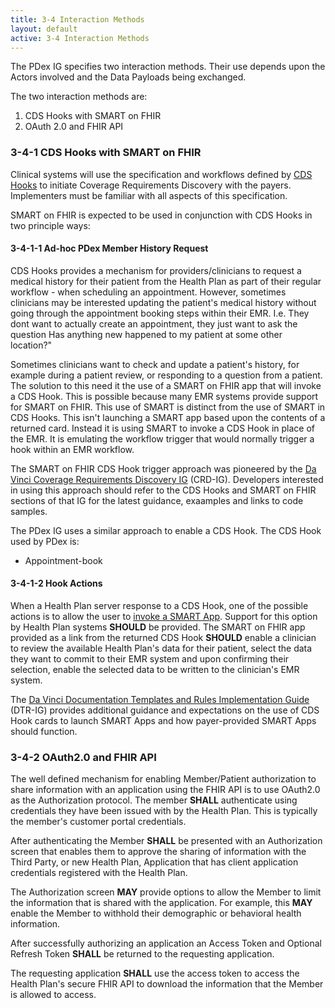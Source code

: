 ```yaml
---
title: 3-4 Interaction Methods
layout: default
active: 3-4 Interaction Methods
---
```


The PDex IG specifies two interaction methods. Their use depends upon the Actors involved and the Data Payloads being exchanged.

The two interaction methods are:
1. CDS Hooks with SMART on FHIR
2. OAuth 2.0 and FHIR API

### 3-4-1 CDS Hooks with SMART on FHIR

Clinical systems will use the specification and workflows defined by [CDS Hooks](https://cds-hooks.hl7.org/) to initiate Coverage Requirements Discovery with the payers. Implementers must be familiar with all aspects of this specification.

SMART on FHIR is expected to be used in conjunction with CDS Hooks in two principle ways:

#### 3-4-1-1 Ad-hoc PDex Member History Request

CDS Hooks provides a mechanism for providers/clinicians to request a medical history for their patient from the Health Plan as part of their regular workflow - when scheduling an appointment. However, sometimes clinicians may be interested updating the patient's medical history without going through the appointment booking steps within their EMR. I.e. They dont want to actually create an appointment, they just want to ask the question Has anything new happened to my patient at some other location?"

Sometimes clinicians want to check and update a patient's history, for example during a patient review, or responding to a question from a patient. The solution to this need it the use of a SMART on FHIR app that will invoke a CDS Hook. This is possible because many EMR systems provide support for SMART on FHIR. This use of SMART is distinct from the use of SMART in CDS Hooks. This isn't launching a SMART app based upon the contents of a returned card. Instead it is using SMART to invoke a CDS Hook in place of the EMR. It is emulating the workflow trigger that would normally trigger a hook within an EMR workflow.

The SMART on FHIR CDS Hook trigger approach was pioneered by the [Da Vinci Coverage Requirements Discovery IG](http://hl7.org/fhir/us/davinci%2Dcrd/2019May/) (CRD-IG). Developers interested in using this approach should refer to the CDS Hooks and SMART on FHIR sections of that IG for the latest guidance, exaamples and links to code samples. 

The PDex IG uses a similar approach to enable a CDS Hook. The CDS Hook used by PDex is:

- Appointment-book

 
#### 3-4-1-2 Hook Actions

When a Health Plan server response to a CDS Hook, one of the possible actions is to allow the user to [invoke a SMART App](https://cds-hooks.org/specification/1.0/#link). Support for this option by Health Plan systems **SHOULD** be provided. The SMART on FHIR app provided as a link from the returned CDS Hook **SHOULD** enable a clinician to review the available Health Plan's data for their patient, select the data they want to commit to their EMR system and upon confirming their selection, enable the selected data to be written to the clinician's EMR system.

The [Da Vinci Documentation Templates and Rules Implementation Guide](http://www.hl7.org/fhir/us/davinci-dtr) (DTR-IG) provides additional guidance and expectations on the use of CDS Hook cards to launch SMART Apps and how payer-provided SMART Apps should function. 

### 3-4-2 OAuth2.0 and FHIR API

The well defined mechanism for enabling Member/Patient authorization to share information with an application using the FHIR API is to use OAuth2.0 as the Authorization protocol. The member **SHALL** authenticate using credentials they have been issued with by the Health Plan. This is typically the member's customer portal credentials.

After authenticating the Member **SHALL** be presented with an Authorization screen that enables them to approve the sharing of information with the Third Party, or new Health Plan, Application that has client application credentials registered with the Health Plan.

The Authorization screen **MAY** provide options to allow the Member to limit the information that is shared with the application. For example, this **MAY** enable the Member to withhold their demographic or behavioral health information. 

After successfully authorizing an application an Access Token and Optional Refresh Token **SHALL** be returned to the requesting application. 

The requesting application **SHALL** use the access token to access the Health Plan's secure FHIR API to download the information that the Member is allowed to access. 